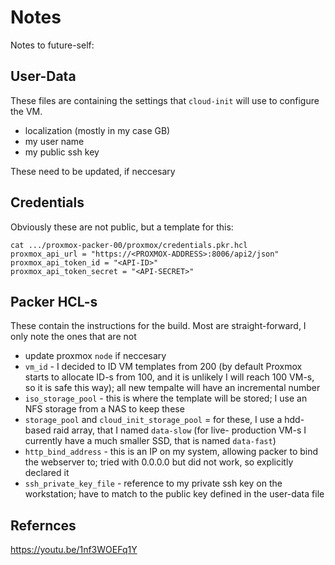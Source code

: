 # Notes

Notes to future-self:

## User-Data

These files are containing the settings that `cloud-init` will use to configure the VM.

- localization (mostly in my case GB)
- my user name
- my public ssh key

These need to be updated, if neccesary

## Credentials

Obviously these are not public, but a template for this:

```hcl
cat .../proxmox-packer-00/proxmox/credentials.pkr.hcl
proxmox_api_url = "https://<PROXMOX-ADDRESS>:8006/api2/json"
proxmox_api_token_id = "<API-ID>"
proxmox_api_token_secret = "<API-SECRET>"
```

## Packer HCL-s

These contain the instructions for the build. Most are straight-forward, I only note the ones that are not

- update proxmox `node` if neccesary
- `vm_id` - I decided to ID VM templates from 200 (by default Proxmox starts to allocate ID-s from 100, and it is unlikely I will reach 100 VM-s, so it is safe this way); all new tempalte will have an incremental number
- `iso_storage_pool` - this is where the template will be stored; I use an NFS storage from a NAS to keep these
- `storage_pool` and  `cloud_init_storage_pool` = for these, I use a hdd-based raid array, that I named `data-slow` (for live- production VM-s I currently have a much smaller SSD, that is named `data-fast`)
- `http_bind_address` - this is an IP on my system, allowing packer to bind the webserver to; tried with 0.0.0.0 but did not work, so explicitly declared it
- `ssh_private_key_file` - reference to my private ssh key on the workstation; have to match to the public key defined in the  user-data file

## Refernces

<https://youtu.be/1nf3WOEFq1Y>